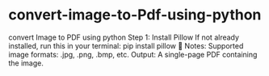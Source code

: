 # convert-image-to-Pdf-using-python
convert Image to PDF using python
Step 1: Install Pillow
If not already installed, run this in your terminal:
pip install pillow
📌 Notes:
Supported image formats: .jpg, .png, .bmp, etc.
Output: A single-page PDF containing the image.

